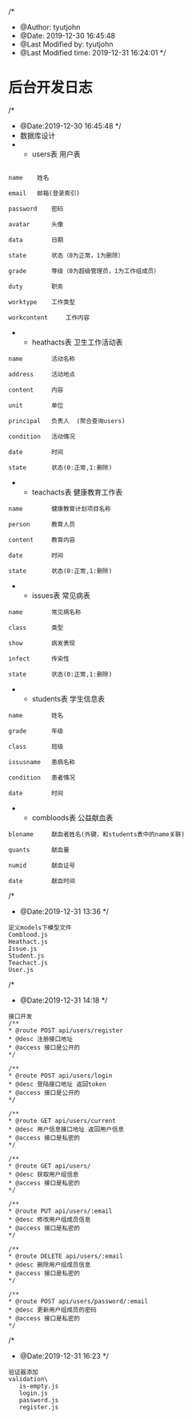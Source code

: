 /*
 * @Author: tyutjohn 
 * @Date: 2019-12-30 16:45:48 
 * @Last Modified by: tyutjohn
 * @Last Modified time: 2019-12-31 16:24:01
 */
# 后台开发日志
/*
 * @Date:2019-12-30 16:45:48
*/
* 数据库设计
* * users表
用户表
```

name    姓名

email   邮箱(登录索引)

password    密码

avatar      头像

data        日期

state       状态（0为正常，1为删除）

grade       等级（0为超级管理员，1为工作组成员）

duty        职务

worktype    工作类型

workcontent     工作内容
```

* * heathacts表
卫生工作活动表
```
name        活动名称

address     活动地点

content     内容

unit        单位

principal   负责人  (聚合查询users)

condition   活动情况

date        时间

state       状态(0:正常,1:删除)
```

* * teachacts表
健康教育工作表
```
name        健康教育计划项目名称

person      教育人员  

content     教育内容

date        时间

state       状态(0:正常,1:删除)
```

* * issues表
常见病表
```
name        常见病名称

class       类型

show        病发表现

infect      传染性

state       状态(0:正常,1:删除)
```

* * students表
学生信息表
```
name        姓名

grade       年级

class       班级

issusname   患病名称

condition   患者情况

date        时间
```

* * combloods表
公益献血表
```
bloname     献血者姓名(外键，和students表中的name关联)

quants      献血量

numid       献血证号

date        献血时间
```

/*
 * @Date:2019-12-31 13:36
*/
```
定义models下模型文件
Comblood.js
Heathact.js
Issue.js
Student.js
Teachact.js
User.js
```

/*
 * @Date:2019-12-31 14:18
 */
 ```
 接口开发
 /**
 * @route POST api/users/register
 * @desc 注册接口地址
 * @access 接口是公开的
 */
 
/**
 * @route POST api/users/login
 * @desc 登陆接口地址 返回token
 * @access 接口是公开的
 */

 /**
 * @route GET api/users/current
 * @desc 用户信息接口地址 返回用户信息
 * @access 接口是私密的
 */

/**
 * @route GET api/users/
 * @desc 获取用户组信息
 * @access 接口是私密的
 */

 /**
 * @route PUT api/users/:email
 * @desc 修改用户组成员信息
 * @access 接口是私密的
 */

 /**
 * @route DELETE api/users/:email
 * @desc 删除用户组成员信息
 * @access 接口是私密的
 */

 /**
 * @route POST api/users/password/:email
 * @desc 更新用户组成员的密码
 * @access 接口是私密的
 */
 ```

/*
 * @Date:2019-12-31 16:23
 */
 ```
 验证器添加
 validation\
    is-empty.js
    login.js
    password.js
    register.js
```

